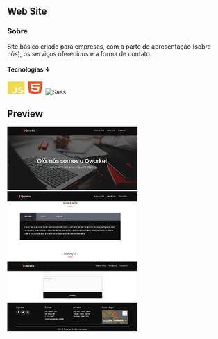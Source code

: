 <h2>Web Site</h2>

<h3>Sobre</h3>

<p>Site básico criado para empresas, com a parte de apresentação (sobre nós), os serviços oferecidos e a forma de contato.</p>

<h4>Tecnologias &darr;</h4>
<div>
  <img alt="Js" height="30" width="40" src="https://raw.githubusercontent.com/devicons/devicon/master/icons/javascript/javascript-plain.svg">
  <img alt="HTML" height="30" width="40" src="https://raw.githubusercontent.com/devicons/devicon/master/icons/html5/html5-original.svg">
  <img alt="Sass" height="30" width="40" src="https://img.shields.io/badge/Sass-CC6699?style=for-the-badge&logo=sass&logoColor=white">
</div>

## Preview

<div>
  <img loading="lazy" src="./img/image1.png" width=300>
  </br>
  <img loading="lazy" src="./img/image2.png" width=300>
  </br>
  <img loading="lazy" src="./img/image3.png" width=300>
</div>


